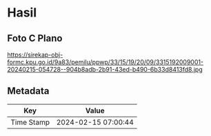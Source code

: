 # Hasil

## Foto C Plano

https://sirekap-obj-formc.kpu.go.id/9a83/pemilu/ppwp/33/15/19/20/09/3315192009001-20240215-054728--904b8adb-2b91-43ed-b490-6b33d8413fd8.jpg


## Metadata

| Key        | Value               |
| ---------- | ------------------- |
| Time Stamp | 2024-02-15 07:00:44 |



